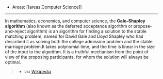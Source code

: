 
- Areas: [[areas.Computer Science]]

---

In mathematics, economics, and computer science, the **Gale–Shapley algorithm** (also known as the deferred acceptance algorithm or propose-and-reject algorithm) is an algorithm for finding a solution to the stable matching problem, named for David Gale and Lloyd Shapley who had described it as solving both the college admission problem and the stable marriage problem.It takes polynomial time, and the time is linear in the size of the input to the algorithm. It is a truthful mechanism from the point of view of the proposing participants, for whom the solution will always be optimal.

> - via [Wikipedia](https://en.wikipedia.org/wiki/Gale%E2%80%93Shapley%20algorithm)
